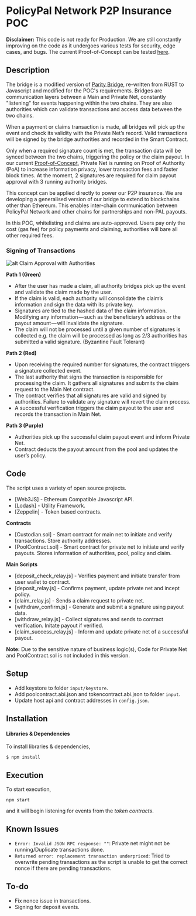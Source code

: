 # PolicyPal Network P2P Insurance POC

**Disclaimer:** This code is not ready for Production. We are still constantly improving on the code as it undergoes various tests for security, edge cases, and bugs. The current Proof-of-Concept can be tested [here](https://www.policypal.network/poc/p2pinsurance).

## Description
The bridge is a modified version of [Parity Bridge](https://github.com/paritytech/parity-bridge), re-written from RUST to Javascript and modified for the POC's requirements. 
Bridges are communication layers between a Main and Private Net, constantly "listening" for events happening within the two chains. They are also authorities which can validate transactions and access data between the two chains.

When a payment or claims transaction is made, all bridges will pick up the event and check its validity with the Private Net’s record. Valid transactions will be signed by the bridge authorities and recorded in the Smart Contract.

Only when a required signature count is met, the transaction data will be synced between the two chains, triggering the policy or the claim payout. In our current [Proof-of-Concept](https://www.policypal.network/poc/p2pinsurance), Private Net is running on Proof of Authority (PoA) to increase information privacy, lower transaction fees and faster block times. At the moment, 2 signatures are required for claim payout approval with 3 running authority bridges.

This concept can be applied directly to power our P2P insurance. We are developing a generalised version of our bridge to extend to blockchains other than Ethereum. This enables inter-chain communication between PolicyPal Network and other chains for partnerships and non-PAL payouts.

In this POC, whitelisting and claims are auto-approved. Users pay only the cost (gas fee) for policy payments and claiming, authorities will bare all other required fees.

### Signing of Transactions
![alt Claim Approval with Authorities](https://cdn-images-1.medium.com/max/1400/1*Q0Xe1gO7A1xOSLDh_VRMiw.png)

**Path 1 (Green)**
* After the user has made a claim, all authority bridges pick up the event and validate the claim made by the user.
* If the claim is valid, each authority will consolidate the claim’s information and sign the data with its private key.
* Signatures are tied to the hashed data of the claim information. Modifying any information — such as the beneficiary’s address or the payout amount — will invalidate the signature.
* The claim will not be processed until a given number of signatures is collected e.g. the claim will be processed as long as 2/3 authorities has submitted a valid signature. (Byzantine Fault Tolerant)

**Path 2 (Red)**
* Upon receiving the required number for signatures, the contract triggers a signature collected event.
* The last authority that signs the transaction is responsible for processing the claim. It gathers all signatures and submits the claim request to the Main Net contract.
* The contract verifies that all signatures are valid and signed by authorities. Failure to validate any signature will revert the claim process.
* A successful verification triggers the claim payout to the user and records the transaction in Main Net.

**Path 3 (Purple)**
* Authorities pick up the successful claim payout event and inform Private Net.
* Contract deducts the payout amount from the pool and updates the user’s policy.


## Code
The script uses a variety of open source projects.
* [Web3JS] - Ethereum Compatible Javascript API.
* [Lodash] - Utility Framework.
* [Zeppelin] - Token based contracts.

**Contracts**
* [Custodian.sol] - Smart contract for main net to initiate and verify transactions. Store authority addresses.
* [PoolContract.sol] - Smart contract for private net to initiate and verify payouts. Stores information of authorities, pool, policy and claim. 

**Main Scripts**
* [deposit_check_relay.js] - Verifies payment and initiate transfer from user wallet to contract. 
* [deposit_relay.js] - Confirms payment, update private net and incept policy.
* [claim_relay.js] - Sends a claim request to private net.
* [withdraw_confirm.js] - Generate and submit a signature using payout data.
* [withdraw_relay.js] - Collect signatures and sends to contract verification. Initate payout if verified.
* [claim_success_relay.js] - Inform and update private net of a successful payout.

**Note:** Due to the sensitive nature of business logic(s), Code for Private Net and PoolContract.sol is not included in this version.

## Setup
* Add keystore to folder `input/keystore`.
* Add poolcontract.abi.json and tokencontract.abi.json to folder `input`.
* Update host api and contract addresses in `config.json`.

## Installation
#### Libraries & Dependencies
To install libraries & dependencies,
```
$ npm install
```

## Execution
To start execution, 
```
npm start
```
and it will begin listening for events from the *token contracts*.

## Known Issues
* `Error: Invalid JSON RPC response: ""`: Private net might not be running/Duplicate transactions done.
* `Returned error: replacement transaction underpriced`: Tried to overwrite pending transactions as the script is unable to get the correct nonce if there are pending transactions.

## To-do
* Fix nonce issue in transactions.
* Signing for deposit events.
